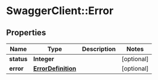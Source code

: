 # SwaggerClient::Error

## Properties
Name | Type | Description | Notes
------------ | ------------- | ------------- | -------------
**status** | **Integer** |  | [optional] 
**error** | [**ErrorDefinition**](ErrorDefinition.md) |  | [optional] 


